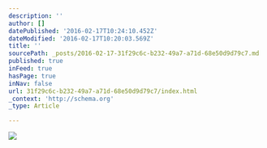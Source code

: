 ```yaml
---
description: ''
author: []
datePublished: '2016-02-17T10:24:10.452Z'
dateModified: '2016-02-17T10:20:03.569Z'
title: ''
sourcePath: _posts/2016-02-17-31f29c6c-b232-49a7-a71d-68e50d9d79c7.md
published: true
inFeed: true
hasPage: true
inNav: false
url: 31f29c6c-b232-49a7-a71d-68e50d9d79c7/index.html
_context: 'http://schema.org'
_type: Article

---
```

![](https://the-grid-user-content.s3-us-west-2.amazonaws.com/0614b34f-15e7-4844-bb24-b124674302e1.JPG)